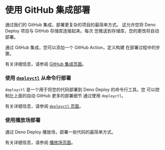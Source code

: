 # 使用 GitHub 集成部署

通过我们的 GitHub 集成，部署更复杂的项目的最简单方式。 这允许您将 Deno Deploy
项目与 GitHub 存储库连接起来。每次 您推送到存储库，您的更改将自动部署。

通过 GitHub 集成，您可以添加一个 GitHub Action，定义构建 在部署过程中的步骤。

有关详细信息，请参阅 [GitHub 集成页面](ci_github)。

### 使用 [`deployctl`](deployctl) 从命令行部署

`deployctl` 是一个用于将您的代码部署到 Deno Deploy 的命令行工具。您
可以控制比上面的自动 GitHub 更多的部署细节 通过使用 `deployctl`。

有关详细信息，请参阅 [`deployctl` 页面](deployctl)。

### 使用播放场部署

通过 Deno Deploy 播放场，部署一些代码的最简单方式。

有关详细信息，请参阅 [播放场页面](playgrounds)。
